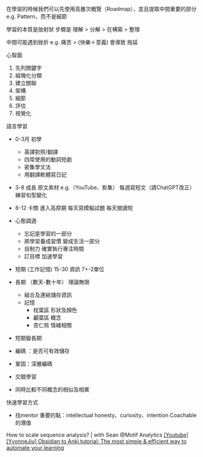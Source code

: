 


在學習的時候我們可以先使用高層次概覽（Roadmap），並且提取中間重要的部分 e.g. Pattern，而不是細節

學習的本質是放射狀
步驟是 理解 > 分解 > 在構築 > 整理

中間可能遇到挫折 e.g. 痛苦 > (快樂＋意義) 會導致 拖延

心智圖
1. 先列關鍵字
2. 組塊化分類
3. 建立關聯
4. 架構
5. 細節
6. 評估
7. 視覺化

語言學習 
- 0-3月 初學
    - 英譯對照/翻譯
    - 四常使用的動詞短劇
    - 密集學文法
    - 用翻譯軟體寫日記
- 3-8 成長
    原文素材 e.g.（YouTube、影集）
    每週寫短文（請ChatGPT改正）
    練習旬型變化
- 8-12 卡關
    進入高原期
    每天寫模擬試題
    每天閱讀短
- 心態調適
    - 忘記是學習的一部分
    - 將學習養成習慣 變成生活一部分
    - 自制力 確實執行專注時間
    - 訂目標 加速學習 

- 短期 (工作記憶) 15-30 資訊 7+-2單位
- 長期 （數天-數十年） 理論無限
    - 組合及連結儲存資訊
    - 記憶
        - 枕葉區 形狀及顏色
        - 顳葉區 概念
        - 杏仁核 情緒相關
- 短期變長期
- 編碼 ：是否可有效儲存
- 鞏固：深層編碼
- 交錯學習
- 同時比較不同概念的相似及相異

快速學習方式
- 找mentor
重要的點：intellectual honesty、curiosity、intention
Coachable 的潛值

How to scale sequence analysis? | with Sean @Motif Analytics
[[Youtube][YvonneJiu] Obsidian to Anki tutorial: The most simple & efficient way to automate your learning](https://www.youtube.com/watch?v=S0fDdArNtRo&ab_channel=YvonneJiu)